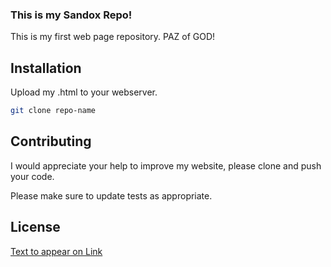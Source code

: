 ### This is my Sandox Repo!

This is my first web page repository. PAZ of GOD!

## Installation

Upload my .html to your webserver.

```bash
git clone repo-name
```

## Contributing
I would appreciate your help to improve my website, please clone and push your code.

Please make sure to update tests as appropriate.

## License
[Text to appear on Link](https://github.com/rakelcardoso/demo)
